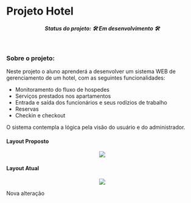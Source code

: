 # Projeto Hotel

**_<p align="center">Status do projeto: :hammer_and_wrench: Em desenvolvimento :hammer_and_wrench:</p>_**

<br>

### **Sobre o projeto:** <br>

<p>Neste projeto o aluno aprenderá a desenvolver um sistema WEB de gerenciamento de um hotel,
com as seguintes funcionalidades:</p>

- Monitoramento do fluxo de hospedes
- Serviços prestados nos apartamentos
- Entrada e saída dos funcionários e seus rodízios de trabalho
- Reservas
- Checkin e checkout

<p>O sistema contempla a lógica pela visão do usuário e do administrador.</p>

#### <b> Layout Proposto </b>

<p align="center">
  <img src="src/assets/images/README-ESCOPO.png">
</p>

#### <b> Layout Atual </b>

<p align="center">
  <img src="src/assets/images/layoutHome.png">
</p>

Nova alteração